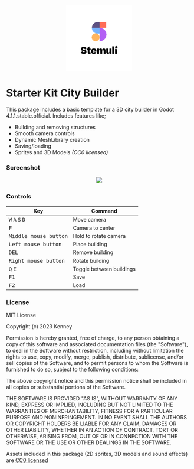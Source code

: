 <p align="center"><img src="icon.png"/></p>

# Starter Kit City Builder

This package includes a basic template for a 3D city builder in Godot 4.1.1.stable.official. Includes features like;

- Building and removing structures
- Smooth camera controls
- Dynamic MeshLibrary creation
- Saving/loading
- Sprites and 3D Models _(CC0 licensed)_

### Screenshot

<p align="center"><img src="screenshots/screenshot.png"/></p>

### Controls

| Key | Command |
| --- | --- |
| <kbd>W</kbd> <kbd>A</kbd> <kbd>S</kbd> <kbd>D</kbd> | Move camera |
| <kbd>F</kbd> | Camera to center |
| <kbd>Middle mouse button</kbd> | Hold to rotate camera |
| <kbd>Left mouse button</kbd> | Place building |
| <kbd>DEL</kbd> | Remove building |
| <kbd>Right mouse button</kbd> | Rotate building |
| <kbd>Q</kbd> <kbd>E</kbd>  | Toggle between buildings |
| <kbd>F1</kbd> | Save |
| <kbd>F2</kbd> | Load |

### License

MIT License

Copyright (c) 2023 Kenney

Permission is hereby granted, free of charge, to any person obtaining a copy of this software and associated documentation files (the "Software"), to deal in the Software without restriction, including without limitation the rights to use, copy, modify, merge, publish, distribute, sublicense, and/or sell copies of the Software, and to permit persons to whom the Software is furnished to do so, subject to the following conditions:

The above copyright notice and this permission notice shall be included in all copies or substantial portions of the Software.

THE SOFTWARE IS PROVIDED "AS IS", WITHOUT WARRANTY OF ANY KIND, EXPRESS OR IMPLIED, INCLUDING BUT NOT LIMITED TO THE WARRANTIES OF MERCHANTABILITY, FITNESS FOR A PARTICULAR PURPOSE AND NONINFRINGEMENT. IN NO EVENT SHALL THE AUTHORS OR COPYRIGHT HOLDERS BE LIABLE FOR ANY CLAIM, DAMAGES OR OTHER LIABILITY, WHETHER IN AN ACTION OF CONTRACT, TORT OR OTHERWISE, ARISING FROM, OUT OF OR IN CONNECTION WITH THE SOFTWARE OR THE USE OR OTHER DEALINGS IN THE SOFTWARE.

Assets included in this package (2D sprites, 3D models and sound effects) are [CC0 licensed](https://creativecommons.org/publicdomain/zero/1.0/)

